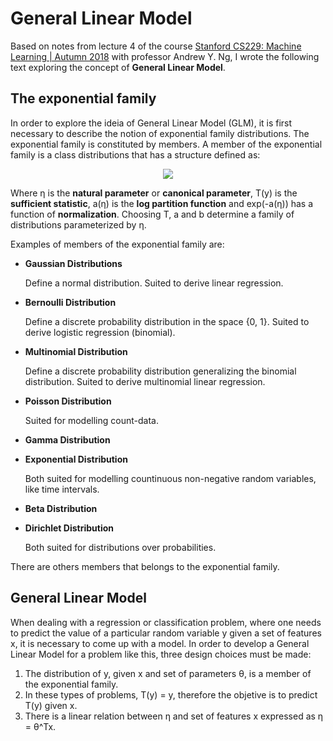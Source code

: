 # General Linear Model
Based on notes from lecture 4 of the course [Stanford CS229: Machine Learning | Autumn 2018](https://www.youtube.com/playlist?list=PLoROMvodv4rMiGQp3WXShtMGgzqpfVfbU) with professor Andrew Y. Ng, I wrote the following text exploring the concept of **General Linear Model**.

## The exponential family
In order to explore the ideia of General Linear Model (GLM), it is first necessary to describe the notion of exponential family distributions. The exponential family is constituted by members. A member of the exponential family is a class distributions that has a structure defined as:

<p align="center"><img src="http://www.sciweavers.org/download/Tex2Img_1616606017.png"></p>

Where η is the **natural parameter** or **canonical parameter**, T(y) is the **sufficient statistic**, a(η) is the **log partition function** and exp(-a(η)) has a function of **normalization**. Choosing T, a and b determine a family of distributions parameterized by η.

Examples of members of the exponential family are:

* **Gaussian Distributions**

  Define a normal distribution. Suited to derive linear regression. 
  
* **Bernoulli Distribution**

  Define a discrete probability distribution in the space {0, 1}. Suited to derive logistic regression (binomial).
 
* **Multinomial Distribution**

  Define a discrete probability distribution generalizing the binomial distribution. Suited to derive multinomial linear regression.

* **Poisson Distribution**

  Suited for modelling count-data.

* **Gamma Distribution**
* **Exponential Distribution**
   
  Both suited for modelling countinuous non-negative random variables, like time intervals.
  
* **Beta Distribution**
* **Dirichlet Distribution**

  Both suited for distributions over probabilities.

There are others members that belongs to the exponential family.

## General Linear Model
When dealing with a regression or classification problem, where one needs to predict the value of a particular random variable y given a set of features x, it is necessary to come up with a model. In order to develop a General Linear Model for a problem like this, three design choices must be made:

1. The distribution of y, given x and set of parameters θ, is a member of the exponential family.
2. In these types of problems, T(y) = y, therefore the objetive is to predict T(y) given x.
3. There is a linear relation between η and set of features x expressed as η = θ^Tx.
